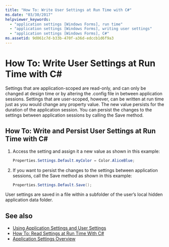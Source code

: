 ```yaml
---
title: "How To: Write User Settings at Run Time with C#"
ms.date: "03/30/2017"
helpviewer_keywords: 
  - "application settings [Windows Forms], run time"
  - "application settings [Windows Forms], writing user settings"
  - "application settings [Windows Forms], C#"
ms.assetid: 9d061c7d-b33b-470f-a36d-edccb1d6f9a3
---
```

# How To: Write User Settings at Run Time with C\#

Settings that are application-scoped are read-only, and can only be changed at design time or by altering the .config file in between application sessions. Settings that are user-scoped, however, can be written at run time just as you would change any property value. The new value persists for the duration of the application session. You can persist the changes to the settings between application sessions by calling the Save method.  
  
## How To: Write and Persist User Settings at Run Time with C\#
  
1. Access the setting and assign it a new value as shown in this example:  
  
   ```csharp
   Properties.Settings.Default.myColor = Color.AliceBlue;  
   ```  
  
2. If you want to persist the changes to the settings between application sessions, call the Save method as shown in this example:  
  
    ```csharp
    Properties.Settings.Default.Save();  
    ```  
  
User settings are saved in a file within a subfolder of the user’s local hidden application data folder.  
  
## See also

- [Using Application Settings and User Settings](using-application-settings-and-user-settings.md)
- [How To: Read Settings at Run Time With C#](how-to-read-settings-at-run-time-with-csharp.md)
- [Application Settings Overview](application-settings-overview.md)
